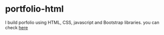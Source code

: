 # portfolio-html
I build porfolio using HTML, CSS, javascript and Bootstrap libraries.
you can check <a href=" https://vsuraj1999.github.io/portfolio/"> here</a>
